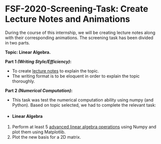 # FSF-2020-Screening-Task: Create Lecture Notes and Animations

During the course of this internship, we will be creating lecture notes along with their corresponding animations. The screening task has been divided in two parts.

**Topic:  Linear Algebra.**

**Part 1 *(Writing Style/Efficiency)*:**
- To create <a href="https://github.com/nishanpoojary/fsf_2020_screening_task/blob/main/LinAlg_VectorsAndSpaces.pdf">lecture notes</a> to explain the topic.
- The writing format is to be eloquent in order to explain the topic thoroughly.

**Part 2 *(Numerical Computation)*:**
- This task was test the numerical computation ability using numpy (and Python). Based on topic selected, we had to complete the relevant task:
- #### Linear Algebra
1. Perform at least 5 <a href="https://github.com/nishanpoojary/fsf_2020_screening_task/blob/main/LinAlg_AdvancedOperations_python.ipynb">advanced linear algebra operations</a> using Numpy and plot them using Matplotlib.
2. Plot the new basis for a 2D matrix.
